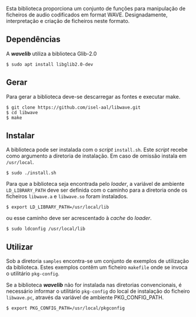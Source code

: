 Esta biblioteca proporciona um conjunto de funções
para manipulação de ficheiros de audio codificados em format WAVE.
Designadamente, interpretação e criação de ficheiros neste formato.

## Dependências

A ***wavelib*** utiliza a biblioteca Glib-2.0
```
$ sudo apt install libglib2.0-dev
```

## Gerar

Para gerar a biblioteca deve-se descarregar as fontes e executar make.
```
$ git clone https://github.com/isel-aal/libwave.git
$ cd libwave
$ make
```

## Instalar

A biblioteca pode ser instalada com o *script* ``install.sh``.
Este *script* recebe como argumento a diretoria de instalação. Em caso de omissão instala em ``/usr/local``.
```
$ sudo ./install.sh
```
Para que a biblioteca seja encontrada pelo *loader*,
a variável de ambiente ``LD_LIBRARY_PATH`` deve ser definida com o caminho para a diretoria
onde os ficheiros ``libwave.a`` e ``libwave.so`` foram instalados.
```
$ export LD_LIBRARY_PATH=/usr/local/lib
```
ou esse caminho deve ser acrescentado à *cache* do *loader*.
```
$ sudo ldconfig /usr/local/lib
```

## Utilizar

Sob a diretoria ``samples`` encontra-se um conjunto de exemplos de utilização da biblioteca.
Estes exemplos contêm um ficheiro ``makefile`` onde se invoca o utilitário ``pkg-config``.

Se a biblioteca ***wavelib*** não for instalada nas diretorias convencionais,
é necessário informar o utilitário ``pkg-config`` do local de instalação
do ficheiro ``libwave.pc``, através da variável de ambiente PKG_CONFIG_PATH.

```
$ export PKG_CONFIG_PATH=/usr/local/pkgconfig
```
